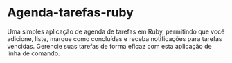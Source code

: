 # Agenda-tarefas-ruby
Uma simples aplicação de agenda de tarefas em Ruby, permitindo que você adicione, liste, marque como concluídas e receba notificações para tarefas vencidas. Gerencie suas tarefas de forma eficaz com esta aplicação de linha de comando.
